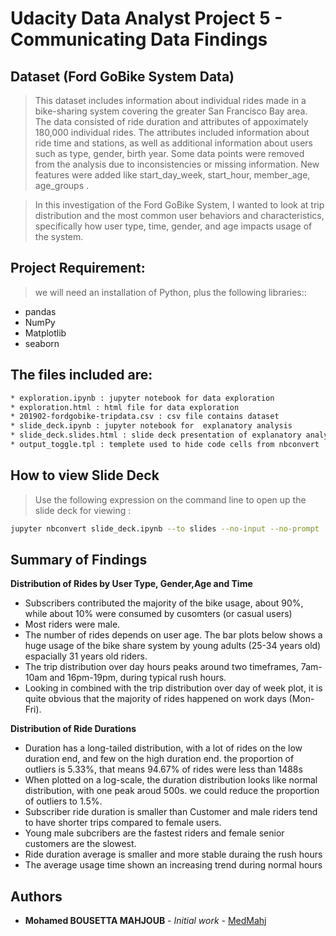 # Udacity Data Analyst Project 5 - Communicating Data Findings


## Dataset (Ford GoBike System Data)

> This dataset includes information about individual rides made in a bike-sharing system covering the greater San Francisco Bay area. The data consisted of ride duration and attributes of appoximately 180,000 individual rides. The attributes included information about ride time and stations, as well as additional information about users such as type, gender, birth year. Some data points were removed from the analysis due to inconsistencies or missing information. New features were added like start_day_week, start_hour, member_age, age_groups .

> In this investigation of the Ford GoBike System, I wanted to look at trip distribution and the most common user behaviors and characteristics, specifically how user type, time, gender, and age impacts usage of the system.

## Project Requirement:

> we will need an installation of Python, plus the following libraries::

* pandas
* NumPy
* Matplotlib
* seaborn

## The files included are:
```sh
* exploration.ipynb : jupyter notebook for data exploration
* exploration.html : html file for data exploration
* 201902-fordgobike-tripdata.csv : csv file contains dataset
* slide_deck.ipynb : jupyter notebook for  explanatory analysis
* slide_deck.slides.html : slide deck presentation of explanatory analysis in HTML format
* output_toggle.tpl : templete used to hide code cells from nbconvert
```

## How to view Slide Deck

> Use the following expression on the command line to open up the slide deck for viewing :

```sh
jupyter nbconvert slide_deck.ipynb --to slides --no-input --no-prompt  --post serve
```

## Summary of Findings

**Distribution of Rides by User Type, Gender,Age and Time**
- Subscribers contributed the majority of the bike usage, about 90%, while about 10% were consumed by cusomters (or casual users)
- Most riders were male.
- The number of rides depends on user age. The bar plots below shows a huge usage of the bike share system by young adults (25-34 years old) espacially 31 years old riders.
- The trip distribution over day hours peaks around two timeframes, 7am-10am and 16pm-19pm, during typical rush hours. 
- Looking in combined with the trip distribution over day of week plot, it is quite obvious that the majority of rides happened on work days (Mon-Fri).

**Distribution of Ride Durations**
- Duration has a long-tailed distribution, with a lot of rides on the low duration end, and few on the high duration end. the proportion of outliers is 5.33%, that means 94.67% of rides were less than 1488s
- When plotted on a log-scale, the duration distribution looks like normal distribution, with one peak aroud 500s. we could reduce the proportion of outliers to 1.5%.
- Subscriber ride duration is smaller than Customer and male riders tend to have shorter trips compared to female users. 
- Young male subcribers are the fastest riders and female senior customers are the slowest.
- Ride duration average is smaller and more stable duraing the rush hours
- The average usage time shown an increasing trend during normal hours

## Authors

* **Mohamed BOUSETTA MAHJOUB** - *Initial work* - [MedMahj](https://github.com/MedMahj/)
